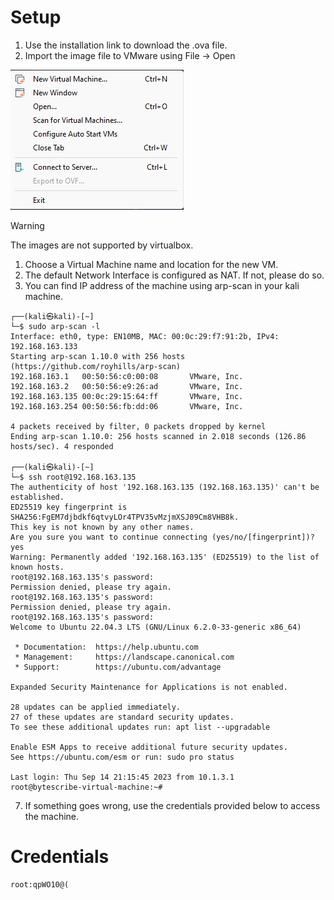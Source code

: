 # Setup

1. Use the installation link to download the .ova file.
2. Import the image file to VMware using File -> Open 

![image](Screenshots\Screenshot-2023-10-06-024100.png)

> [!WARNING]  
> The images are not supported by virtualbox. 

1. Choose a Virtual Machine name and location for the new VM.
2. The default Network Interface is configured as NAT. If not, please do so.
3. You can find IP address of the machine using arp-scan in your kali machine.
```
┌──(kali㉿kali)-[~]
└─$ sudo arp-scan -l
Interface: eth0, type: EN10MB, MAC: 00:0c:29:f7:91:2b, IPv4: 192.168.163.133
Starting arp-scan 1.10.0 with 256 hosts (https://github.com/royhills/arp-scan)
192.168.163.1   00:50:56:c0:00:08       VMware, Inc.
192.168.163.2   00:50:56:e9:26:ad       VMware, Inc.
192.168.163.135 00:0c:29:15:64:ff       VMware, Inc.
192.168.163.254 00:50:56:fb:dd:06       VMware, Inc.

4 packets received by filter, 0 packets dropped by kernel
Ending arp-scan 1.10.0: 256 hosts scanned in 2.018 seconds (126.86 hosts/sec). 4 responded

┌──(kali㉿kali)-[~]
└─$ ssh root@192.168.163.135
The authenticity of host '192.168.163.135 (192.168.163.135)' can't be established.
ED25519 key fingerprint is SHA256:FgEM7djbdkf6qtvyLOr4TPV35vMzjmXSJ09Cm8VHB8k.
This key is not known by any other names.
Are you sure you want to continue connecting (yes/no/[fingerprint])? yes
Warning: Permanently added '192.168.163.135' (ED25519) to the list of known hosts.
root@192.168.163.135's password: 
Permission denied, please try again.
root@192.168.163.135's password: 
Permission denied, please try again.
root@192.168.163.135's password: 
Welcome to Ubuntu 22.04.3 LTS (GNU/Linux 6.2.0-33-generic x86_64)

 * Documentation:  https://help.ubuntu.com
 * Management:     https://landscape.canonical.com
 * Support:        https://ubuntu.com/advantage

Expanded Security Maintenance for Applications is not enabled.

28 updates can be applied immediately.
27 of these updates are standard security updates.
To see these additional updates run: apt list --upgradable

Enable ESM Apps to receive additional future security updates.
See https://ubuntu.com/esm or run: sudo pro status

Last login: Thu Sep 14 21:15:45 2023 from 10.1.3.1
root@bytescribe-virtual-machine:~# 

```
7. If something goes wrong, use the credentials provided below to access the machine.

# Credentials
```
root:qpWO10@(
```
